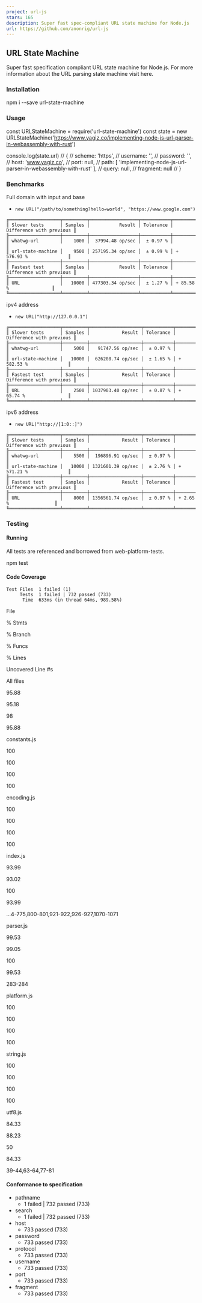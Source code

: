 ```yaml
---
project: url-js
stars: 165
description: Super fast spec-compliant URL state machine for Node.js
url: https://github.com/anonrig/url-js
---
```


URL State Machine
-----------------

Super fast specification compliant URL state machine for Node.js. For more information about the URL parsing state machine visit here.

### Installation

npm i --save url-state-machine

### Usage

const URLStateMachine \= require('url-state-machine')
const state \= new URLStateMachine('https://www.yagiz.co/implementing-node-js-url-parser-in-webassembly-with-rust')

console.log(state.url)
// {
//   scheme: 'https',
//   username: '',
//   password: '',
//   host: 'www.yagiz.co',
//   port: null,
//   path: \[ 'implementing-node-js-url-parser-in-webassembly-with-rust' \],
//   query: null,
//   fragment: null
// }

### Benchmarks

Full domain with input and base

-   `new URL("/path/to/something?hello=world", "https://www.google.com")`

```
╔═══════════════════╤═════════╤══════════════════╤═══════════╤══════════════════════════╗
║ Slower tests      │ Samples │           Result │ Tolerance │ Difference with previous ║
╟───────────────────┼─────────┼──────────────────┼───────────┼──────────────────────────╢
║ whatwg-url        │    1000 │  37994.48 op/sec │  ± 0.97 % │                          ║
║ url-state-machine │    9500 │ 257195.34 op/sec │  ± 0.99 % │ + 576.93 %               ║
╟───────────────────┼─────────┼──────────────────┼───────────┼──────────────────────────╢
║ Fastest test      │ Samples │           Result │ Tolerance │ Difference with previous ║
╟───────────────────┼─────────┼──────────────────┼───────────┼──────────────────────────╢
║ URL               │   10000 │ 477303.34 op/sec │  ± 1.27 % │ + 85.58 %                ║
╚═══════════════════╧═════════╧══════════════════╧═══════════╧══════════════════════════╝
```
ipv4 address

-   `new URL("http://127.0.0.1")`

```
╔═══════════════════╤═════════╤═══════════════════╤═══════════╤══════════════════════════╗
║ Slower tests      │ Samples │            Result │ Tolerance │ Difference with previous ║
╟───────────────────┼─────────┼───────────────────┼───────────┼──────────────────────────╢
║ whatwg-url        │    5000 │   91747.56 op/sec │  ± 0.97 % │                          ║
║ url-state-machine │   10000 │  626208.74 op/sec │  ± 1.65 % │ + 582.53 %               ║
╟───────────────────┼─────────┼───────────────────┼───────────┼──────────────────────────╢
║ Fastest test      │ Samples │            Result │ Tolerance │ Difference with previous ║
╟───────────────────┼─────────┼───────────────────┼───────────┼──────────────────────────╢
║ URL               │    2500 │ 1037903.40 op/sec │  ± 0.87 % │ + 65.74 %                ║
╚═══════════════════╧═════════╧═══════════════════╧═══════════╧══════════════════════════╝
```
ipv6 address

-   `new URL("http://[1:0::]")`

```
╔═══════════════════╤═════════╤═══════════════════╤═══════════╤══════════════════════════╗
║ Slower tests      │ Samples │            Result │ Tolerance │ Difference with previous ║
╟───────────────────┼─────────┼───────────────────┼───────────┼──────────────────────────╢
║ whatwg-url        │    5500 │  196896.91 op/sec │  ± 0.97 % │                          ║
║ url-state-machine │   10000 │ 1321601.39 op/sec │  ± 2.76 % │ + 571.21 %               ║
╟───────────────────┼─────────┼───────────────────┼───────────┼──────────────────────────╢
║ Fastest test      │ Samples │            Result │ Tolerance │ Difference with previous ║
╟───────────────────┼─────────┼───────────────────┼───────────┼──────────────────────────╢
║ URL               │    8000 │ 1356561.74 op/sec │  ± 0.97 % │ + 2.65 %                 ║
╚═══════════════════╧═════════╧═══════════════════╧═══════════╧══════════════════════════╝
```

### Testing

#### Running

All tests are referenced and borrowed from web-platform-tests.

npm test

#### Code Coverage

```
Test Files  1 failed (1)
     Tests  1 failed | 732 passed (733)
      Time  633ms (in thread 64ms, 989.58%)
```

File

% Stmts

% Branch

% Funcs

% Lines

Uncovered Line #s

All files

95.88

95.18

98

95.88

constants.js

100

100

100

100

encoding.js

100

100

100

100

index.js

93.99

93.02

100

93.99

...4-775,800-801,921-922,926-927,1070-1071

parser.js

99.53

99.05

100

99.53

283-284

platform.js

100

100

100

100

string.js

100

100

100

100

utf8.js

84.33

88.23

50

84.33

39-44,63-64,77-81

#### Conformance to specification

-   pathname
    -   1 failed | 732 passed (733)
-   search
    -   1 failed | 732 passed (733)
-   host
    -   733 passed (733)
-   password
    -   733 passed (733)
-   protocol
    -   733 passed (733)
-   username
    -   733 passed (733)
-   port
    -   733 passed (733)
-   fragment
    -   733 passed (733)
